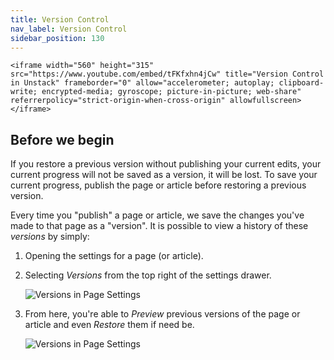 ```yaml
---
title: Version Control
nav_label: Version Control
sidebar_position: 130
---
```


    <iframe width="560" height="315" src="https://www.youtube.com/embed/tFKfxhn4jCw" title="Version Control in Unstack" frameborder="0" allow="accelerometer; autoplay; clipboard-write; encrypted-media; gyroscope; picture-in-picture; web-share" referrerpolicy="strict-origin-when-cross-origin" allowfullscreen></iframe>

## Before we begin

If you restore a previous version without publishing your current edits, your current progress will not be saved as a
version, it will be lost. To save your current progress, publish the page or article before restoring a previous
version.

Every time you "publish" a page or article, we save the changes you've made to that page as a "version". It is possible
to view a history of these *versions* by simply:

1. Opening the settings for a page (or article).
2. Selecting *Versions* from the top right of the settings drawer.

   ![Versions in Page Settings](/assets/studio/screely-1634577457285.png)

3. From here, you're able to *Preview* previous versions of the page or article and even *Restore* them if need be.

   ![Versions in Page Settings](/assets/studio/screely-1634577457285.png)
